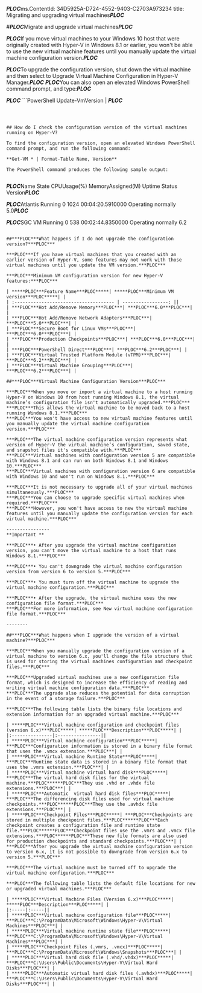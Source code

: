 ***PLOC***ms.ContentId: 34D5925A-D724-4552-9403-C2703A973234 
title: Migrating and upgrading virtual machines***PLOC***

#***PLOC***Migrate and upgrade virtual machines***PLOC***

***PLOC***If you move virtual machines to your Windows 10 host that were originally created with Hyper-V in Windows 8.1 or earlier, you won't be able to use the new virtual machine features until you manually update the virtual machine configuration version.***PLOC***

***PLOC***To upgrade the configuration version, shut down the virtual machine and then select to Upgrade Virtual Machine Configuration in Hyper-V Manager.***PLOC***
***PLOC***You can also open an elevated Windows PowerShell command prompt, and type:***PLOC***

***PLOC*** ```PowerShell
Update-VmVersion <vmname> | <vmobject>***PLOC***


```



## How do I check the configuration version of the virtual machines running on Hyper-V? 

To find the configuration version, open an elevated Windows PowerShell command prompt, and run the following command:

**Get-VM * | Format-Table Name, Version**

The PowerShell command produces the following sample output:


```

***PLOC***Name        State       CPUUsage(%) MemoryAssigned(M)   Uptime              Status                  Version***PLOC***

***PLOC***Atlantis    Running         0       1024                00:04:20.5910000    Operating normally      5.0***PLOC***

***PLOC***SGC VM      Running         0       538                 00:02:44.8350000    Operating normally      6.2
```***PLOC***

##***PLOC***What happens if I do not upgrade the configuration version?***PLOC***

***PLOC***If you have virtual machines that you created with an earlier version of Hyper-V, some features may not work with those virtual machines until you update the VM version.***PLOC***

***PLOC***Minimum VM configuration version for new Hyper-V features:***PLOC***

| *****PLOC***Feature Name***PLOC*****| *****PLOC***Minimum VM version***PLOC*****| |
| :------------------------------------- | -----------------: ||
| ***PLOC***Hot Add/Remove Memory***PLOC***| ***PLOC***6.0***PLOC***| |
| ***PLOC***Hot Add/Remove Network Adapters***PLOC***| ***PLOC***5.0***PLOC***| |
| ***PLOC***Secure Boot for Linux VMs***PLOC***| ***PLOC***6.0***PLOC***| |
| ***PLOC***Production Checkpoints***PLOC***| ***PLOC***6.0***PLOC***| |
| ***PLOC***PowerShell Direct***PLOC***| ***PLOC***6.2***PLOC***| |
| ***PLOC***Virtual Trusted Platform Module (vTPM)***PLOC***| ***PLOC***6.2***PLOC***| |
| ***PLOC***Virtual Machine Grouping***PLOC***| ***PLOC***6.2***PLOC***| |

##***PLOC***Virtual Machine Configuration Version***PLOC***

***PLOC***When you move or import a virtual machine to a host running Hyper-V on Windows 10 from host running Windows 8.1, the virtual machine’s configuration file isn't automatically upgraded.***PLOC***
***PLOC***This allows the virtual machine to be moved back to a host running Windows 8.1.***PLOC***
***PLOC***You won't have access to new virtual machine features until you manually update the virtual machine configuration version.***PLOC***

***PLOC***The virtual machine configuration version represents what version of Hyper-V the virtual machine’s configuration, saved state, and snapshot files it's compatible with.***PLOC***
***PLOC***Virtual machines with configuration version 5 are compatible with Windows 8.1 and can run on both Windows 8.1 and Windows 10.***PLOC***
***PLOC***Virtual machines with configuration version 6 are compatible with Windows 10 and won't run on Windows 8.1.***PLOC***

***PLOC***It is not necessary to upgrade all of your virtual machines simultaneously.***PLOC***
***PLOC***You can choose to upgrade specific virtual machines when required.***PLOC***
***PLOC***However, you won't have access to new the virtual machine features until you manually update the configuration version for each virtual machine.***PLOC***

----------------
**Important **

***PLOC***• After you upgrade the virtual machine configuration version, you can't move the virtual machine to a host that runs Windows 8.1.***PLOC***

***PLOC***• You can't downgrade the virtual machine configuration version from version 6 to version 5.***PLOC***

***PLOC***• You must turn off the virtual machine to upgrade the virtual machine configuration.***PLOC***

***PLOC***• After the upgrade, the virtual machine uses the new configuration file format.***PLOC***
***PLOC***For more information, see New virtual machine configuration file format.***PLOC***

--------

##***PLOC***What happens when I upgrade the version of a virtual machine?***PLOC***

***PLOC***When you manually upgrade the configuration version of a virtual machine to version 6.x, you'll change the file structure that is used for storing the virtual machines configuration and checkpoint files.***PLOC***

***PLOC***Upgraded virtual machines use a new configuration file format, which is designed to increase the efficiency of reading and writing virtual machine configuration data.***PLOC***
***PLOC***The upgrade also reduces the potential for data corruption in the event of a storage failure.***PLOC***

***PLOC***The following table lists the binary file locations and extension information for an upgraded virtual machine.***PLOC***

| *****PLOC***Virtual machine configuration and checkpoint files (version 6.x)***PLOC*****| *****PLOC***Description***PLOC*****| |
|:---------------|:----------------||
| *****PLOC***Virtual machine configuration***PLOC*****| ***PLOC***Configuration information is stored in a binary file format that uses the .vmcx extension.***PLOC***| |
| *****PLOC***Virtual machine Runtime State***PLOC*****| ***PLOC***Runtime state data is stored in a binary file format that uses the .vmrs extension.***PLOC***| |
| *****PLOC***Virtual machine virtual hard disk***PLOC*****| ***PLOC***The virtual hard disk files for the virtual machine.***PLOC******PLOC***They use .vhd or .vhdx file extensions.***PLOC***| |
| *****PLOC***Automatic  virtual hard disk files***PLOC*****| ***PLOC***The differencing disk files used for virtual machine checkpoints.***PLOC******PLOC***They use the .avhdx file extensions.***PLOC***| |
| *****PLOC***Checkpoint Files***PLOC*****| ***PLOC***Checkpoints are stored in multiple checkpoint files.***PLOC******PLOC***Each checkpoint creates a configuration file and runtime state file.***PLOC******PLOC***Checkpoint files use the .vmrs and .vmcx file extensions.***PLOC******PLOC***These new file formats are also used for production checkpoints and standard checkpoints.***PLOC***| |
***PLOC***After you upgrade the virtual machine configuration version to version 6.x, it is not possible to downgrade from version 6.x to version 5.***PLOC***

***PLOC***The virtual machine must be turned off to upgrade the virtual machine configuration.***PLOC***

***PLOC***The following table lists the default file locations for new or upgraded virtual machines.***PLOC***

| *****PLOC***Virtual Machine Files (Version 6.x)***PLOC*****| *****PLOC***Description***PLOC*****| |
|:-----|:-----||
| *****PLOC***Virtual machine configuration file***PLOC*****| ***PLOC***C:\ProgramData\Microsoft\Windows\Hyper-V\Virtual Machines***PLOC***| |
| *****PLOC***Virtual machine runtime state file***PLOC*****| ***PLOC***C:\ProgramData\Microsoft\Windows\Hyper-V\Virtual Machines***PLOC***| |
| *****PLOC***Checkpoint Files (.vmrs, .vmcx)***PLOC*****| ***PLOC***C:\ProgramData\Microsoft\Windows\Snapshots***PLOC***| |
| *****PLOC***Virtual hard disk file (.vhd/.vhdx)***PLOC*****| ***PLOC***C:\Users\Public\Documents\Hyper-V\Virtual Hard Disks***PLOC***| |
| *****PLOC***Automatic virtual hard disk files (.avhdx)***PLOC*****| ***PLOC***C:\Users\Public\Documents\Hyper-V\Virtual Hard Disks***PLOC***| |


